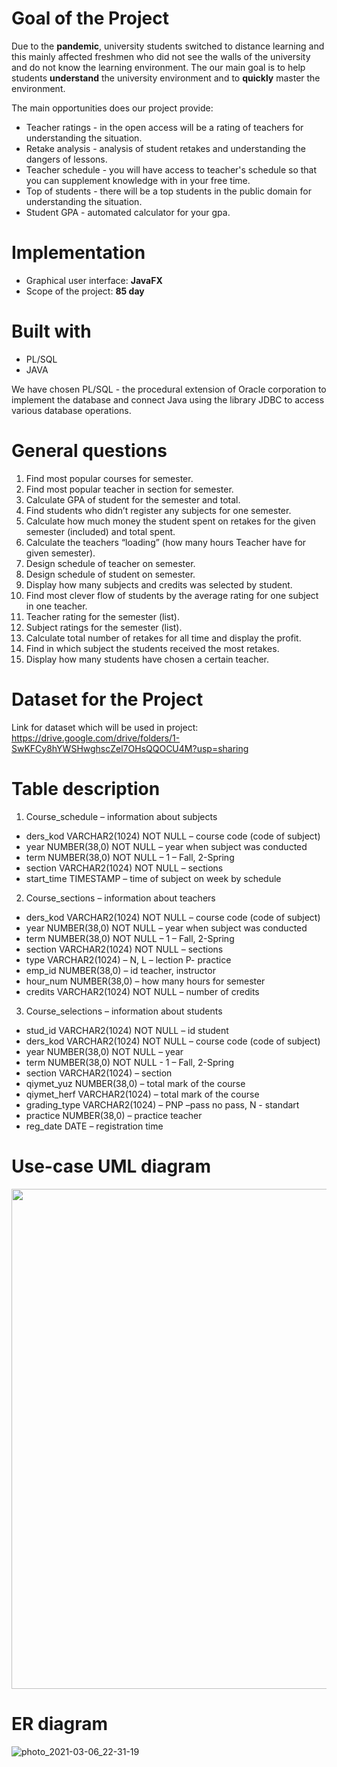 # **Goal of the Project**
Due to the **pandemic**, university students switched to distance learning and this mainly affected freshmen who did not see the walls of the university and do not know the learning environment.
The our main goal is to help students **understand** the university environment and to **quickly** master the environment.

The main opportunities does our project provide:
  * Teacher ratings - in the open access will be a rating of teachers for understanding the situation.
  * Retake analysis - analysis of student retakes and understanding the dangers of lessons.
  * Teacher schedule - you will have access to teacher's schedule so that you can supplement knowledge with in your free time.
  * Top of students - there will be a top students in the public domain for understanding the situation.
  * Student GPA - automated calculator for your gpa.


# **Implementation**
  * Graphical user interface: **JavaFX**
  * Scope of the project: **85 day**
  

# **Built with**
  * PL/SQL
  * JAVA
  
  We have chosen PL/SQL - the procedural extension of Oracle corporation to implement the database and connect Java using the library JDBC to access various database operations.
  
 # **General questions**
 1. Find most popular courses for semester. 
 2. Find most popular teacher in section for semester.
 3. Calculate GPA of student for the semester and total.
 4. Find students who didn’t register any subjects for one semester.
 5. Calculate how much money the student spent on retakes for the given semester (included) and total spent.
 6. Calculate the teachers “loading” (how many hours Teacher have for given semester).
 7. Design schedule of teacher on semester.
 8. Design schedule of student on semester.
 9. Display how many subjects and credits was selected by student.
 10. Find most clever flow of students by the average rating for one subject in one teacher.
 11. Teacher rating for the semester (list).
 12. Subject ratings for the semester (list).
 13. Calculate total number of retakes for all time and display the profit.
 14. Find in which subject the students received the most retakes.
 15. Display how many students have chosen a certain teacher.
 
 # **Dataset for the Project** 
 Link for dataset which will be used in project: 
 https://drive.google.com/drive/folders/1-SwKFCy8hYWSHwghscZel7OHsQQOCU4M?usp=sharing
 
 # **Table description** 
 1. Course_schedule – information about subjects
* ders_kod VARCHAR2(1024) NOT NULL – course code (code of subject)
* year NUMBER(38,0) NOT NULL – year when subject was conducted
* term NUMBER(38,0) NOT NULL – 1 – Fall, 2-Spring
* section VARCHAR2(1024) NOT NULL – sections 
* start_time TIMESTAMP – time of subject on week by schedule

 2. Course_sections – information about teachers
* ders_kod VARCHAR2(1024) NOT NULL – course code (code of subject)
* year NUMBER(38,0) NOT NULL – year when subject was conducted
* term NUMBER(38,0) NOT NULL – 1 – Fall, 2-Spring
* section VARCHAR2(1024) NOT NULL – sections
* type VARCHAR2(1024) – N, L – lection P- practice
* emp_id NUMBER(38,0) – id teacher, instructor
* hour_num NUMBER(38,0) – how many hours for semester
* credits VARCHAR2(1024) NOT NULL – number of credits

3. Course_selections – information about students
* stud_id VARCHAR2(1024) NOT NULL – id student
* ders_kod VARCHAR2(1024) NOT NULL – course code (code of subject)
* year NUMBER(38,0) NOT NULL – year
* term NUMBER(38,0) NOT NULL - 1 – Fall, 2-Spring
* section VARCHAR2(1024) – section
* qiymet_yuz NUMBER(38,0) – total mark of the course
* qiymet_herf VARCHAR2(1024) – total mark of the course
* grading_type VARCHAR2(1024) – PNP –pass no pass, N - standart
* practice NUMBER(38,0) – practice teacher
* reg_date DATE – registration time

# **Use-case UML diagram**
<p align="center">
  <img src="https://user-images.githubusercontent.com/49248372/109021122-caaeb380-76e4-11eb-9efa-8583485f0727.jpg" width="1250" height="800" title="Use-case UML diagram">
</p>


# **ER diagram**
![photo_2021-03-06_22-31-19](https://user-images.githubusercontent.com/49248372/110213784-b67c6a80-7ecb-11eb-9bdc-d68fd20e5c95.jpg)
